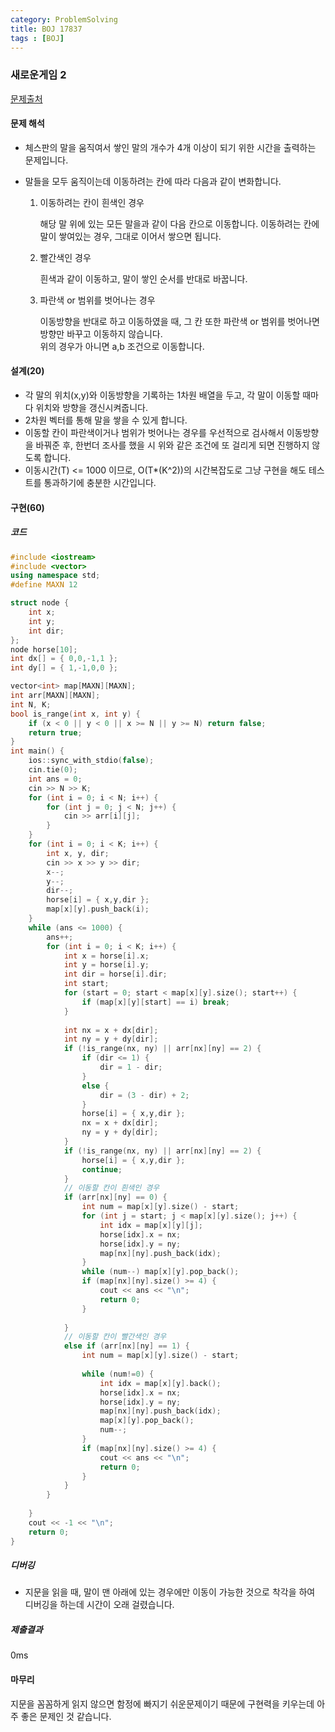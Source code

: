 ```yaml
---
category: ProblemSolving
title: BOJ 17837
tags : [BOJ]
---
```

### 새로운게임 2
[문제출처](https://www.acmicpc.net/problem/17837)


#### 문제 해석
  
- 체스판의 말을 움직여서 쌓인 말의 개수가 4개 이상이 되기 위한 시간을 출력하는 문제입니다.
- 말들을 모두 움직이는데 이동하려는 칸에 따라 다음과 같이 변화합니다.

   1. 이동하려는 칸이 흰색인 경우
   
      해당 말 위에 있는 모든 말을과 같이 다음 칸으로 이동합니다. 이동하려는 칸에 말이 쌓여있는 경우,
그대로 이어서 쌓으면 됩니다.

   2. 빨간색인 경우

      흰색과 같이 이동하고, 말이 쌓인 순서를 반대로 바꿉니다.

   3. 파란색 or 범위를 벗어나는 경우
      
      이동방향을 반대로 하고 이동하였을 때, 그 칸 또한 파란색 or 범위를 벗어나면 방향만 바꾸고 이동하지 않습니다.  
위의 경우가 아니면 a,b 조건으로 이동합니다.

      
#### 설계(20)

- 각 말의 위치(x,y)와 이동방향을 기록하는 1차원 배열을 두고, 각 말이 이동할 때마다 위치와 방향을 갱신시켜줍니다.
- 2차원 벡터를 통해 말을 쌓을 수 있게 합니다.
- 이동할 칸이 파란색이거나 범위가 벗어나는 경우를 우선적으로 검사해서 이동방향을 바꿔준 후, 한번더 조사를 했을 시 위와 같은 조건에
또 걸리게 되면 진행하지 않도록 합니다.
- 이동시간(T) <= 1000 이므로, O(T*(K^2))의 시간복잡도로 그냥 구현을 해도 테스트를 통과하기에 충분한 시간입니다.
    
#### 구현(60)

##### 코드
```cpp
#include <iostream>
#include <vector>
using namespace std;
#define MAXN 12

struct node {
	int x;
	int y;
	int dir;
};
node horse[10];
int dx[] = { 0,0,-1,1 };
int dy[] = { 1,-1,0,0 };

vector<int> map[MAXN][MAXN];
int arr[MAXN][MAXN];
int N, K;
bool is_range(int x, int y) {
	if (x < 0 || y < 0 || x >= N || y >= N) return false;
	return true;
}
int main() {
	ios::sync_with_stdio(false);
	cin.tie(0);
	int ans = 0;
	cin >> N >> K;
	for (int i = 0; i < N; i++) {
		for (int j = 0; j < N; j++) {
			cin >> arr[i][j];
		}
	}
	for (int i = 0; i < K; i++) {
		int x, y, dir;
		cin >> x >> y >> dir;
		x--;
		y--;
		dir--;
		horse[i] = { x,y,dir };
		map[x][y].push_back(i);
	}
	while (ans <= 1000) {
		ans++;
		for (int i = 0; i < K; i++) {
			int x = horse[i].x;
			int y = horse[i].y;
			int dir = horse[i].dir;
			int start;
			for (start = 0; start < map[x][y].size(); start++) {
				if (map[x][y][start] == i) break;
			}
			
			int nx = x + dx[dir];
			int ny = y + dy[dir];
			if (!is_range(nx, ny) || arr[nx][ny] == 2) {
				if (dir <= 1) {
					dir = 1 - dir;
				}
				else {
					dir = (3 - dir) + 2;
				}
				horse[i] = { x,y,dir };
				nx = x + dx[dir];
				ny = y + dy[dir];
			}
			if (!is_range(nx, ny) || arr[nx][ny] == 2) {
				horse[i] = { x,y,dir };
				continue;
			}
			// 이동할 칸이 흰색인 경우
			if (arr[nx][ny] == 0) {
				int num = map[x][y].size() - start;
				for (int j = start; j < map[x][y].size(); j++) {
					int idx = map[x][y][j];
					horse[idx].x = nx;
					horse[idx].y = ny;
					map[nx][ny].push_back(idx);
				}
				while (num--) map[x][y].pop_back();
				if (map[nx][ny].size() >= 4) {
					cout << ans << "\n";
					return 0;
				}
				
			}
			// 이동할 칸이 빨간색인 경우
			else if (arr[nx][ny] == 1) {
				int num = map[x][y].size() - start;
				
				while (num!=0) {
					int idx = map[x][y].back();
					horse[idx].x = nx;
					horse[idx].y = ny;
					map[nx][ny].push_back(idx);
					map[x][y].pop_back();
					num--;
				}
				if (map[nx][ny].size() >= 4) {
					cout << ans << "\n";
					return 0;
				}
			}
		}
	
	}
	cout << -1 << "\n";
	return 0;
}
```
##### 디버깅   
- 지문을 읽을 때, 말이 맨 아래에 있는 경우에만 이동이 가능한 것으로 착각을 하여 디버깅을 하는데 시간이 오래 걸렸습니다.
      
##### 제출결과
  0ms
    

#### 마무리
   지문을 꼼꼼하게 읽지 않으면 함정에 빠지기 쉬운문제이기 때문에 구현력을 키우는데 아주 좋은 문제인 것 같습니다. 

